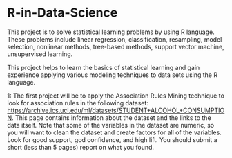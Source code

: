 # R-in-Data-Science
This project is to solve statistical learning problems by using R language. These problems include linear regression, classification, resampling, model selection, nonlinear methods, tree-based methods, support vector machine, unsupervised learning.

This project helps to learn the basics of statistical learning and gain experience applying various modeling techniques to data sets using the R language.

1:
The first project will be to apply the Association Rules Mining technique to look for association rules in the following dataset: https://archive.ics.uci.edu/ml/datasets/STUDENT+ALCOHOL+CONSUMPTION. 
This page contains information about the dataset and the links to the data itself. Note that some of the variables in the dataset are numeric, so you will want to clean the dataset and create factors for all of the variables. Look for good support, god confidence, and high lift. You should submit a short (less than 5 pages) report on what you found.
